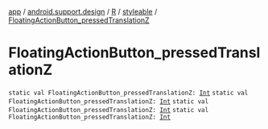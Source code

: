 [app](../../../index.md) / [android.support.design](../../index.md) / [R](../index.md) / [styleable](index.md) / [FloatingActionButton_pressedTranslationZ](.)

# FloatingActionButton_pressedTranslationZ

`static val FloatingActionButton_pressedTranslationZ: `[`Int`](https://kotlinlang.org/api/latest/jvm/stdlib/kotlin/-int/index.html)
`static val FloatingActionButton_pressedTranslationZ: `[`Int`](https://kotlinlang.org/api/latest/jvm/stdlib/kotlin/-int/index.html)
`static val FloatingActionButton_pressedTranslationZ: `[`Int`](https://kotlinlang.org/api/latest/jvm/stdlib/kotlin/-int/index.html)
`static val FloatingActionButton_pressedTranslationZ: `[`Int`](https://kotlinlang.org/api/latest/jvm/stdlib/kotlin/-int/index.html)